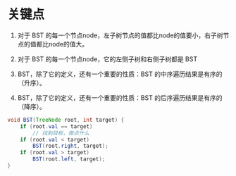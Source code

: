# 关键点

1. 对于 BST 的每一个节点node，左子树节点的值都比node的值要小，右子树节点的值都比node的值大。

2. 对于 BST 的每一个节点node，它的左侧子树和右侧子树都是 BST

3. BST，除了它的定义，还有一个重要的性质：BST 的中序遍历结果是有序的（升序）。

4. BST，除了它的定义，还有一个重要的性质：BST 的后序遍历结果是有序的（降序）。

``` java
void BST(TreeNode root, int target) {
    if (root.val == target)
        // 找到目标，做点什么
    if (root.val < target)
        BST(root.right, target);
    if (root.val > target)
        BST(root.left, target);
}
```
